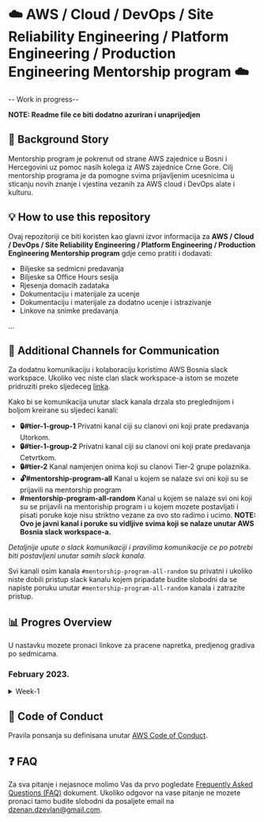 # ☁️ AWS / Cloud / DevOps / Site Reliability Engineering / Platform Engineering / Production Engineering Mentorship program ☁️

-- Work in progress--  

**NOTE: Readme file ce biti dodatno azuriran i unaprijedjen**
## 🧚 Background Story

Mentorship program je pokrenut od strane AWS zajednice u Bosni i Hercegovini uz pomoc nasih kolega iz AWS zajednice Crne Gore. 
Cilj mentorship programa je da pomogne svima prijavljenim ucesnicima u sticanju novih znanje i vjestina vezanih za AWS cloud i DevOps alate i kulturu. 


## 💡 How to use this repository

Ovaj repozitoriji ce biti koristen kao glavni izvor informacija za **AWS / Cloud / DevOps / Site Reliability Engineering / Platform Engineering / Production Engineering Mentorship program** gdje cemo pratiti i dodavati:

- Biljeske sa sedmicni predavanja
- Biljeske sa Office Hours sesija
- Rjesenja domacih zadataka
- Dokumentaciju i materijale za ucenje
- Dokumentaciju i materijale za dodatno ucenje i istrazivanje
- Linkove na snimke predavanja  

...

## 💬 Additional Channels for Communication 
Za dodatnu komunikaciju i kolaboraciju koristimo AWS Bosnia slack workspace. Ukoliko vec niste clan slack workspace-a istom se mozete pridruziti preko sljedeceg [linka](https://join.slack.com/t/awsbih/shared_invite/zt-ad8kr3c7-mcFYB~s9SRdEjulMo141dw). 

Kako bi se komunikacija unutar slack kanala drzala sto preglednijom i boljom kreirane su sljedeci kanali:
- **🔒#tier-1-group-1** Privatni kanal ciji su clanovi oni koji prate predavanja Utorkom. 
- **🔒#tier-1-group-2** Privatni kanal ciji su clanovi oni koji prate predavanja Cetvrtkom. 
- **🔒#tier-2** Kanal namjenjen onima koji su clanovi Tier-2 grupe polaznika.
- **🔓#mentorship-program-all** Kanal u kojem se nalaze svi oni koji su se prijavili na mentorship program
- **#mentorship-program-all-random** Kanal u kojem se nalaze svi oni koji su se prijavili na mentoriship program i u kojem mozete postavljati i pisati poruke koje nisu striktno vezane za ovo sto radimo i ucimo. **NOTE: Ovo je javni kanal i poruke su vidljive svima koji se nalaze unutar AWS Bosnia slack workspace-a.** 

*Detaljnije upute o slack komunikaciji i pravilima komunikacije ce po potrebi biti postavljeni unutar samih slack kanala.*

Svi kanali osim kanala `#mentorship-program-all-random` su privatni i ukoliko niste dobili pristup slack kanalu kojem pripadate budite slobodni da se napiste poruku unutar `#mentorship-program-all-random` kanala i zatrazite pristup.
## 📊 Progres Overview
U nastavku mozete pronaci linkove za pracene napretka, predjenog gradiva po sedmicama.
### February 2023. 

<details>
  <summary>Week-1</summary>
  [00-class-notes](/february/week-1/00-class-notes.md)
</details>

## 🚨 Code of Conduct
Pravila ponsanja su definisana unutar [AWS Code of Conduct](https://aws.amazon.com/codeofconduct/). 

## ❓ FAQ 
Za sva pitanje i nejasnoce molimo Vas da prvo pogledate [Frequently Asked Questions (FAQ)](FAQ.md) dokument. 
Ukoliko odgovor na vase pitanje ne mozete pronaci tamo budite slobodni da posaljete email na <dzenan.dzevlan@gmail.com>.
